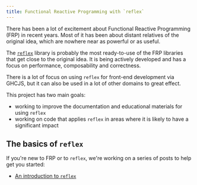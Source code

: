 ```yaml
---
title: Functional Reactive Programming with `reflex`
---
```


There has been a lot of excitement about Functional Reactive Programming (FRP) in recent years.
Most of it has been about distant relatives of the original idea, which are nowhere near as powerful or as useful.

The [`reflex`](https://github.com/reflex-frp) library is probably the most ready-to-use of the FRP libraries that get close to the original idea.
It is being actively developed and has a focus on performance, composability and correctness.

There is a lot of focus on using `reflex` for front-end development via GHCJS, but it can also be used in a lot of other domains to great effect.

This project has two main goals:

- working to improve the documentation and educational materials for using `reflex`
- working on code that applies `reflex` in areas where it is likely to have a significant impact

## The basics of `reflex`

If you're new to FRP or to `reflex`, we're working on a series of posts to help get you started:

- [An introduction to `reflex`](../../posts/reflex/basics/introduction/)
